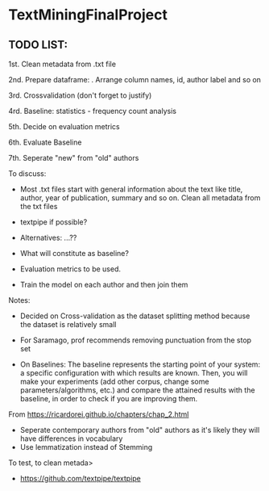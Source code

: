 # TextMiningFinalProject


## TODO LIST:
 1st. Clean metadata from .txt file
 
 2nd. Prepare dataframe: 
      . Arrange column names, id, author label and so on 
      
 3rd. Crossvalidation (don't forget to justify)
 
 4rd. Baseline: statistics - frequency count analysis
 
 5th. Decide on evaluation metrics
 
 6th. Evaluate Baseline
 
 7th. Seperate "new" from "old" authors


To discuss:
- Most .txt files start with general information about the text like title, author, year of publication, summary and so on. Clean all metadata from the txt files
- textpipe if possible?
- Alternatives: ...??

- What will constitute as baseline?

- Evaluation metrics to be used.

- Train the model on each author and then join them


Notes:

- Decided on Cross-validation as the dataset splitting method because the dataset is relatively small

- For Saramago, prof recommends removing punctuation from the stop set

- On Baselines: The baseline represents the starting point of your system: a specific configuration with which results are known. Then, you will make your experiments (add other corpus, change some parameters/algorithms, etc.) and compare the attained results with the baseline, in order to check if you are improving them.

From <https://ricardorei.github.io/chapters/chap_2.html> 

- Seperate contemporary authors from "old" authors as it's likely they will have differences in vocabulary
- Use lemmatization instead of Stemming 

To test, to clean metada>
- https://github.com/textpipe/textpipe
